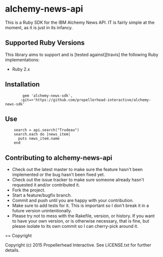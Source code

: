 # alchemy-news-api

This is a Ruby SDK for the IBM Alchemy News API.  IT is fairly simple at the moment, as it is just in its infancy.

## Supported Ruby Versions
This library aims to support and is [tested against][travis] the following Ruby
implementations:

* Ruby 2.x

## Installation
```    
		gem 'alchemy-news-sdk', 
       :git=>'https://github.com/propellerhead-interactive/alchemy-news-sdk'
```


## Use
```api = AlchemyNews::Api.new(key)
    search = api.search("Trudeau")
    search.each do |news_item|
      puts news_item.name
    end
```
## Contributing to alchemy-news-api
 
* Check out the latest master to make sure the feature hasn't been implemented or the bug hasn't been fixed yet.
* Check out the issue tracker to make sure someone already hasn't requested it and/or contributed it.
* Fork the project.
* Start a feature/bugfix branch.
* Commit and push until you are happy with your contribution.
* Make sure to add tests for it. This is important so I don't break it in a future version unintentionally.
* Please try not to mess with the Rakefile, version, or history. If you want to have your own version, or is otherwise necessary, that is fine, but please isolate to its own commit so I can cherry-pick around it.

== Copyright

Copyright (c) 2015 Propellerhead Interactive. See LICENSE.txt for
further details.

